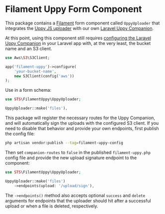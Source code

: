 # Filament Uppy Form Component
This package contains a [Filament](https://filamentphp.com/) form component called `UppyUploader` that integrates the
[Uppy JS uploader](https://uppy.io) with our own [Laravel Uppy Companion](https://github.com/stechstudio/laravel-uppy-companion).

At this point, using this component still requires
[configuring the Laravel Uppy Companion](https://github.com/stechstudio/laravel-uppy-companion/blob/master/README.md#service-provider-configuration)
in your Laravel app with, at the very least, the bucket name and an S3 client.

```php
use Aws\S3\S3Client;

app('filament-uppy')->configure(
    'your-bucket-name',
    new S3Client(config('aws'))
);
```

Use in a form schema:
```php
use STS\FilamentUppy\UppyUploader;

UppyUploader::make('files'),
```

This package will register the necessary routes for the Uppy Companion, and will automatically sign the uploads with the
configured S3 client. If you need to disable that behavior and provide your own endpoints, first publish the config file:

```bash
php artisan vendor:publish --tag=filament-uppy-config
```

Then set `companion-routes` to `false` in the published `filament-uppy.php` config file and provide the
new upload signature endpoint to the component:

```php
use STS\FilamentUppy\UppyUploader;

UppyUploader::make('files')
    ->endpoints(upload: '/upload/sign'),
```

The `->endpoints()` method also accepts optional `success` and `delete` arguments for endpoints that the uploader
should hit after a successful upload or when a file is deleted, respectively.
